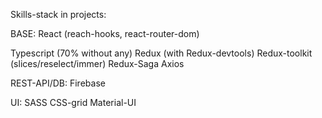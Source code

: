 Skills-stack in projects:

BASE:
React (reach-hooks, react-router-dom)


Typescript (70% without any)
Redux (with Redux-devtools)
Redux-toolkit (slices/reselect/immer)
Redux-Saga
Axios

REST-API/DB:
Firebase

UI:
SASS
CSS-grid
Material-UI
